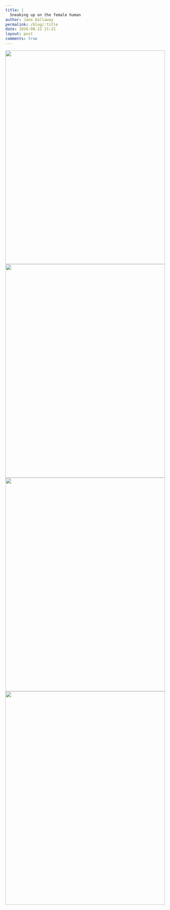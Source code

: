```yaml
---
title: |
  Sneaking up on the female human
author: Jane Dallaway
permalink: /blog/:title
date: 2016-08-22 21:21
layout: post
comments: true
---
```


<div><a href="http://static.skitters.dallaway.com/tp_IMG_1578.JPG"><img src="http://static.skitters.dallaway.com/tp_thumb_IMG_1578.JPG" width="500" height="667"/></a></div><div><a href="http://static.skitters.dallaway.com/tp_IMG_1582.JPG"><img src="http://static.skitters.dallaway.com/tp_thumb_IMG_1582.JPG" width="500" height="667"/></a></div><div><a href="http://static.skitters.dallaway.com/tp_IMG_1586.JPG"><img src="http://static.skitters.dallaway.com/tp_thumb_IMG_1586.JPG" width="500" height="667"/></a></div><div><a href="http://static.skitters.dallaway.com/tp_IMG_1589.JPG"><img src="http://static.skitters.dallaway.com/tp_thumb_IMG_1589.JPG" width="500" height="667"/></a></div>



  


  


  


  

      
